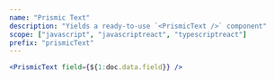 ```yaml
---
name: "Prismic Text"
description: "Yields a ready-to-use `<PrismicText />` component"
scope: ["javascript", "javascriptreact", "typescriptreact"]
prefix: "prismicText"
---
```


```jsx
<PrismicText field={${1:doc.data.field}} />
```
